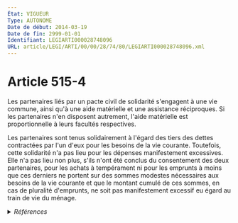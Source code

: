 ```yaml
---
État: VIGUEUR
Type: AUTONOME
Date de début: 2014-03-19
Date de fin: 2999-01-01
Identifiant: LEGIARTI000028748096
URL: article/LEGI/ARTI/00/00/28/74/80/LEGIARTI000028748096.xml
---
```


<h1>Article 515-4</h1>

Les partenaires liés par un pacte civil de solidarité s'engagent à une vie
commune, ainsi qu'à une aide matérielle et une assistance réciproques. Si les
partenaires n'en disposent autrement, l'aide matérielle est proportionnelle à
leurs facultés respectives.<br />

Les partenaires sont tenus solidairement à l'égard des tiers des dettes
contractées par l'un d'eux pour les besoins de la vie courante. Toutefois, cette
solidarité n'a pas lieu pour les dépenses manifestement excessives. Elle n'a pas
lieu non plus, s'ils n'ont été conclus du consentement des deux partenaires,
pour les achats à tempérament ni pour les emprunts à moins que ces derniers ne
portent sur des sommes modestes nécessaires aux besoins de la vie courante et
que le montant cumulé de ces sommes, en cas de pluralité d'emprunts, ne soit pas
manifestement excessif eu égard au train de vie du ménage.


<details>
  <summary><em>Références</em></summary>

  <h2>Articles faisant référence à l'article</h2>
  
  <ul>
    <li>
      <a href="https://legal.tricoteuses.fr//redirection/LEGIARTI000028739946?vers=git&vers=legifrance">LOI n° 2014-344 du 17 mars 2014 relative à la consommation - article 50 ENTIEREMENT_MODIF</a> MODIFIE source
    </li>
  </ul>
  
  <h2>Références faites par l'article</h2>
  
  <ul>
    <li>
      1989-07-06 CITATION cible <a href="https://legal.tricoteuses.fr//redirection/LEGIARTI000006475082?vers=git&vers=legifrance">Loi n° 89-462 du 6 juillet 1989 tendant à améliorer les rapports locatifs et portant modification de la loi n° 86-1290 du 23 décembre 1986 - article 9-1 AUTONOME VIGUEUR, en vigueur depuis le 2000-12-14</a>
    </li>
    <li>
      2014-03-17 MODIFIE cible <a href="https://legal.tricoteuses.fr//redirection/LEGIARTI000028739946?vers=git&vers=legifrance">LOI n° 2014-344 du 17 mars 2014 relative à la consommation - article 50 ENTIEREMENT_MODIF</a>
    </li>
    <li>
      2999-01-01 CITATION cible <a href="https://legal.tricoteuses.fr//redirection/LEGIARTI000039778135?vers=git&vers=legifrance">Code civil - article 515-11 AUTONOME MODIFIE, en vigueur du 2020-01-01 au 2020-08-01</a>
    </li>
    <li>
      2999-01-01 CITATION cible <a href="https://legal.tricoteuses.fr//redirection/LEGIARTI000021330223?vers=git&vers=legifrance">Code civil - article 515-5 AUTONOME VIGUEUR, en vigueur depuis le 2009-11-26</a>
    </li>
  </ul>
</details>
